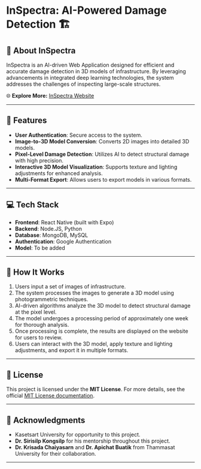 # InSpectra: AI-Powered Damage Detection 🏗

## 📖 About InSpectra
InSpectra is an AI-driven Web Application designed for efficient and accurate damage detection in 3D models of infrastructure. By leveraging advancements in integrated deep learning technologies, the system addresses the challenges of inspecting large-scale structures.

🌐 **Explore More:** [InSpectra Website](https://inspectra.site)  

---

## 🚀 Features
- **User Authentication**: Secure access to the system.
- **Image-to-3D Model Conversion**: Converts 2D images into detailed 3D models.
- **Pixel-Level Damage Detection**: Utilizes AI to detect structural damage with high precision.
- **Interactive 3D Model Visualization**: Supports texture and lighting adjustments for enhanced analysis.
- **Multi-Format Export**: Allows users to export models in various formats.

---

## 💻 Tech Stack
- **Frontend**: React Native (built with Expo)
- **Backend**: Node.JS, Python
- **Database**: MongoDB, MySQL
- **Authentication**: Google Authentication
- **Model**: To be added
---

## 📖 How It Works
1. Users input a set of images of infrastructure.
2. The system processes the images to generate a 3D model using photogrammetric techniques.
3. AI-driven algorithms analyze the 3D model to detect structural damage at the pixel level.
4. The model undergoes a processing period of approximately one week for thorough analysis.
5. Once processing is complete, the results are displayed on the website for users to review.
6. Users can interact with the 3D model, apply texture and lighting adjustments, and export it in multiple formats.

---

## 📝 License
This project is licensed under the **MIT License**. For more details, see the official [MIT License documentation](https://opensource.org/license/mit/).  

---

## 🌟 Acknowledgments
- Kasetsart University for opportunity to this project.
- **Dr. Sirisilp Kongsilp** for his mentorship throughout this project.
- **Dr. Krisada Chaiyasarn** and **Dr. Apichat Buatik** from Thammasat University for their collaboration.

---